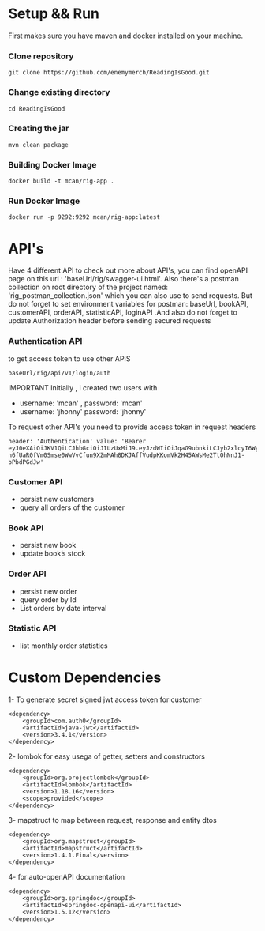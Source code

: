 # Setup && Run 

First makes sure you have maven and docker installed on your machine.

### Clone repository
```
git clone https://github.com/enemymerch/ReadingIsGood.git
```
### Change existing directory 
```
cd ReadingIsGood
```
### Creating the jar
```
mvn clean package
```
### Building Docker Image
```
docker build -t mcan/rig-app .
```
### Run Docker Image
```
docker run -p 9292:9292 mcan/rig-app:latest
```

# API's
Have 4 different API
to check out more about API's,
you can find openAPI page on this url :
'baseUrl/rig/swagger-ui.html'. 
Also there's a postman collection on root directory of the project named: 'rig_postman_collection.json' 
which you can also use to send requests. But do not forget to set environment variables for postman: baseUrl, bookAPI, customerAPI, orderAPI, statisticAPI, loginAPI
.And also do not forget to update Authorization header before sending secured requests
### Authentication API 
to get access token to use other APIS
```
baseUrl/rig/api/v1/login/auth
```
IMPORTANT
Initially , i created two users with
- username: 'mcan' , password: 'mcan'
- username: 'jhonny' password: 'jhonny'

To request other API's you need to provide access token in request headers
```
header: 'Authentication' value: 'Bearer eyJ0eXAiOiJKV1QiLCJhbGciOiJIUzUxMiJ9.eyJzdWIiOiJqaG9ubnkiLCJyb2xlcyI6WyJjdXN0b21lciJdLCJleHAiOjE2NDU5MDMzNzMsImlhdCI6MTY0NTg4NTM3M30.Pkn6znkCw-n6fUaR0fVm0Smse0WwVvCfun9XZmMAh8DKJAffVudpKKomVk2H45AWsMe2TtOhNnJ1-bPbdPGdJw'
```
### Customer API 

- persist new customers
- query all orders of the customer

### Book API
- persist new book
- update book’s stock

### Order API
- persist new order
- query order by Id
- List orders by date interval

### Statistic API
- list monthly order statistics


# Custom Dependencies
1- To generate secret signed jwt access token for customer
```
<dependency>
    <groupId>com.auth0</groupId>
    <artifactId>java-jwt</artifactId>
    <version>3.4.1</version>
</dependency>
```
2- lombok for easy usega of getter, setters and constructors
```
<dependency>
    <groupId>org.projectlombok</groupId>
    <artifactId>lombok</artifactId>
    <version>1.18.16</version>
    <scope>provided</scope>
</dependency>
```
3- mapstruct to map between request, response and entity dtos
```
<dependency>
    <groupId>org.mapstruct</groupId>
    <artifactId>mapstruct</artifactId>
    <version>1.4.1.Final</version>
</dependency>
```
4- for auto-openAPI documentation
```
<dependency>
    <groupId>org.springdoc</groupId>
    <artifactId>springdoc-openapi-ui</artifactId>
    <version>1.5.12</version>
</dependency>
```


